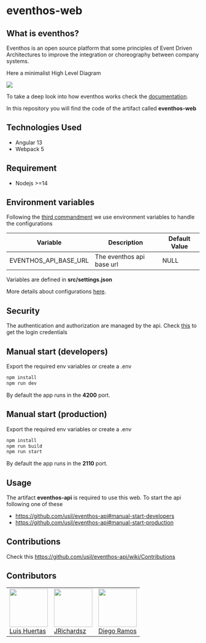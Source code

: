 # eventhos-web

## What is eventhos?

Eventhos is an open source platform that some principles of Event Driven Architectures to improve the integration or choreography between company systems.

Here a minimalist High Level Diagram

![](https://www.planttext.com/api/plantuml/png/LOv13e0W30JlVGNXpXSCFp556Y11CBJgzyM3YhVjP9fTou9DzZL3eqMmX4oA3f9OUSOjAMIb-rrkO3hGm58RXiywoVsj3ZHu57J8f9u0eszQ2b7CD5R1MFiAxxkbullC2m00)

To take a deep look into how eventhos works check the [documentation](https://github.com/usil/eventhos/wiki).

In this repository you will find the code of the artifact called **eventhos-web**

## Technologies Used

- Angular 13
- Webpack 5

## Requirement

- Nodejs >=14

## Environment variables

Following the [third commandment](https://12factor.net/config) we use environment variables to handle the configurations

| Variable                             | Description                                    | Default Value |
| ------------------------------------ | ---------------------------------------------- | ------------- |
| EVENTHOS_API_BASE_URL                       | The eventhos api base url           | NULL      |

Variables are defined in **src/settings.json**

More details about configurations [here](https://github.com/usil/eventhos-web/wiki/settings).

## Security

The authentication and authorization are managed by the api. Check [this](https://github.com/usil/eventhos-api#security) to get the login credentials

## Manual start (developers)

Export the required env variables or create a .env

```js
npm install
npm run dev
```

By default the app runs in the **4200** port.

## Manual start (production)

Export the required env variables or create a .env

```js
npm install
npm run build
npm run start
```
By default the app runs in the **2110** port.

## Usage

The artifact **eventhos-api** is required to use this web. To start the api following one of these

- https://github.com/usil/eventhos-api#manual-start-developers
- https://github.com/usil/eventhos-api#manual-start-production

## Contributions

Check this https://github.com/usil/eventhos-api/wiki/Contributions

## Contributors

<table>
  <tbody>
    <td>
      <img src="https://i.ibb.co/88Tp6n5/Recurso-7.png" width="100px;"/>
      <br />
      <label><a href="https://github.com/TacEtarip">Luis Huertas</a></label>
      <br />
    </td>
    <td>
      <img src="https://avatars0.githubusercontent.com/u/3322836?s=460&v=4" width="100px;"/>
      <br />
      <label><a href="http://jrichardsz.github.io/">JRichardsz</a></label>
      <br />
    </td>
    <td>
      <img src="https://avatars.githubusercontent.com/u/66818290?s=400&u=d2f95a7497efd7fa830cf96fc2dc01120f27f3c5&v=4" width="100px;"/>
      <br />
      <label><a href="https://github.com/iSkyNavy">Diego Ramos</a></label>
      <br />
    </td>
  </tbody>
</table>
